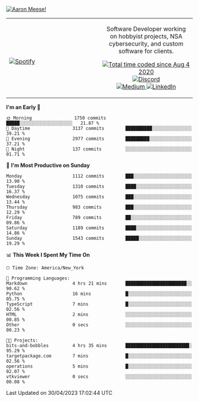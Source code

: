 [![Aaron Meese!](https://user-images.githubusercontent.com/17814535/88975338-a2aabf00-d27f-11ea-963f-8a19608716b4.png)](https://github.com/ajmeese7/readme-ascii "README ASCII")

<!-- Modified from project here: https://github.com/novatorem/novatorem -->
<table width="100%">
  <tr>
  <td width="50%">

&nbsp; <br> [![Spotify](https://ajmeese7.vercel.app/api/spotify)](https://open.spotify.com/user/ajmeese)

  </td>
  <td width="50%">
    <p align="center">
    Software Developer working on hobbyist projects, NSA cybersecurity, and custom software for clients.
    </p>
    <p align="center">
      <a href="https://wakatime.com/@f726891d-3b02-46cd-9b60-e8c59f9e2b14">
        <img src="https://wakatime.com/badge/user/f726891d-3b02-46cd-9b60-e8c59f9e2b14.svg" alt="Total time coded since Aug 4 2020" title="WakaTime" />
      </a>
      <a href="http://link.aaronmeese.com/discord">
        <img src="https://img.shields.io/badge/discord-ajmeese7%234835-369?style=flat-square&logo=discord&logoColor=white&color=purple" alt="Discord" title="Discord">
      </a>
      <br />
      <a href="https://link.aaronmeese.com/medium">
        <img src="https://img.shields.io/badge/medium-ajmeese7-1DB954?style=flat-square&logo=medium&logoColor=white" alt="Medium" title="Medium">
      </a>
      <a href="https://link.aaronmeese.com/linkedin">
        <img src="https://img.shields.io/badge/linkedIn-aaronmeese-1DB954?style=flat-square&logo=linkedin&logoColor=white&color=blue" alt="LinkedIn" title="LinkedIn">
      </a>
    </p>
  </td>

</table>

[//]: <> (The `&nbsp;` is to have Aphelion take up more space)

<!--START_SECTION:waka-->
**I'm an Early 🐤** 

```text
🌞 Morning                1750 commits        █████░░░░░░░░░░░░░░░░░░░░   21.87 % 
🌆 Daytime                3137 commits        ██████████░░░░░░░░░░░░░░░   39.21 % 
🌃 Evening                2977 commits        █████████░░░░░░░░░░░░░░░░   37.21 % 
🌙 Night                  137 commits         ░░░░░░░░░░░░░░░░░░░░░░░░░   01.71 % 
```
📅 **I'm Most Productive on Sunday** 

```text
Monday                   1112 commits        ███░░░░░░░░░░░░░░░░░░░░░░   13.90 % 
Tuesday                  1310 commits        ████░░░░░░░░░░░░░░░░░░░░░   16.37 % 
Wednesday                1075 commits        ███░░░░░░░░░░░░░░░░░░░░░░   13.44 % 
Thursday                 983 commits         ███░░░░░░░░░░░░░░░░░░░░░░   12.29 % 
Friday                   789 commits         ██░░░░░░░░░░░░░░░░░░░░░░░   09.86 % 
Saturday                 1189 commits        ████░░░░░░░░░░░░░░░░░░░░░   14.86 % 
Sunday                   1543 commits        █████░░░░░░░░░░░░░░░░░░░░   19.29 % 
```


📊 **This Week I Spent My Time On** 

```text
🕑︎ Time Zone: America/New_York

💬 Programming Languages: 
Markdown                 4 hrs 21 mins       ███████████████████████░░   90.62 % 
Python                   16 mins             █░░░░░░░░░░░░░░░░░░░░░░░░   05.75 % 
TypeScript               7 mins              █░░░░░░░░░░░░░░░░░░░░░░░░   02.56 % 
HTML                     2 mins              ░░░░░░░░░░░░░░░░░░░░░░░░░   00.85 % 
Other                    0 secs              ░░░░░░░░░░░░░░░░░░░░░░░░░   00.23 % 

🐱‍💻 Projects: 
bits-and-bobbles         4 hrs 35 mins       ████████████████████████░   95.29 % 
targetpackage.com        7 mins              █░░░░░░░░░░░░░░░░░░░░░░░░   02.56 % 
operations               5 mins              █░░░░░░░░░░░░░░░░░░░░░░░░   02.07 % 
vtkviewer                0 secs              ░░░░░░░░░░░░░░░░░░░░░░░░░   00.08 % 
```


 Last Updated on 30/04/2023 17:02:44 UTC
<!--END_SECTION:waka-->
